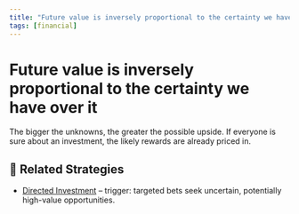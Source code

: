 ```yaml
---
title: "Future value is inversely proportional to the certainty we have over it"
tags: [financial]
---
```


# Future value is inversely proportional to the certainty we have over it

The bigger the unknowns, the greater the possible upside. If everyone is sure about an investment, the likely rewards are already priced in.

## 🔀 Related Strategies

- [Directed Investment](/strategies/attacking/directed-investment) – trigger: targeted bets seek uncertain, potentially high-value opportunities.
